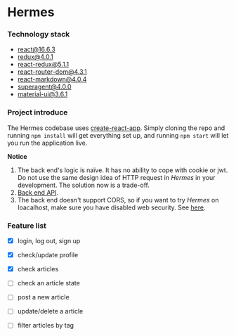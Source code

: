 # Hermes
### Technology stack

* react@16.6.3 
* redux@4.0.1
* react-redux@5.1.1
* react-router-dom@4.3.1 
* react-markdown@4.0.4
* superagent@4.0.0
* material-ui@3.6.1

### Project introduce

The Hermes codebase uses [create-react-app](https://github.com/facebook/create-react-app). Simply cloning the repo and running `npm install` will get everything set up, and running `npm start` will let you run the application live.

**Notice**

1. The back end's logic is naïve. It has no ability to cope with cookie or jwt. Do not use the same design idea of HTTP request in *Hermes* in your development. The solution now is a trade-off.
2. [Back end API](https://github.com/Ddd1101/BPM_2018Fall/blob/master/hw3/README.md).
3. The back end doesn't support CORS, so if you want to try *Hermes* on loacalhost, make sure you have disabled web security. See [here](https://github.com/zhongxia245/blog/issues/28).

### Feature list

- [x] login, log out, sign up
- [x] check/update profile
- [x] check articles
- [ ] check an article state
- [ ] post a new article
- [ ] update/delete a article
- [ ] filter articles by tag



